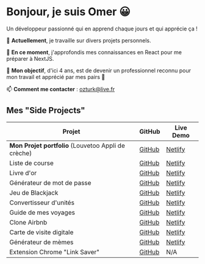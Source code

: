 # Bonjour, je suis Omer 😀

Un développeur passionné qui en apprend chaque jours et qui apprécie ça !

🔭 **Actuellement**, je travaille sur divers projets personnels.

🌱 **En ce moment**, j'approfondis mes connaissances en React pour me préparer à NextJS.

👯 **Mon objectif**, d'ici 4 ans, est de devenir un professionnel reconnu pour mon travail et apprécié par mes pairs 💪

📫 **Comment me contacter** : [ozturk@live.fr](mailto:ozturk@live.fr)

## Mes "Side Projects"

| Projet                                  | GitHub                                                                                      | Live Demo                                          |
|-----------------------------------------|---------------------------------------------------------------------------------------------|---------------------------------------------------|
| **Mon Projet portfolio** (Louvetoo Appli de crèche)      | [GitHub](https://github.com/diesos/Louvetoo_V2)                                            | [Netlify](https://louvetoo-front.netlify.app/)     |
| Liste de course                         | [GitHub](https://github.com/diesos/ShopMate-Mobile-App)                                      | [Netlify](http://diesos-shopmate.netlify.app/)     |
| Livre d'or                              | [GitHub](https://github.com/diesos/Endorsement-app)                                          | [Netlify](http://diesos-endorsment.netlify.app/)   |
| Générateur de mot de passe              | [GitHub](https://github.com/diesos/Password-Generator)                                       | [Netlify](https://diesos-password-generator.netlify.app/) |
| Jeu de Blackjack                        | [GitHub](https://github.com/diesos/BlackJack-Game)                                           | [Netlify](https://diesos-blackjack.netlify.app/)   |
| Convertisseur d'unités                  | [GitHub](https://github.com/diesos/unit-converter)                                           | [Netlify](https://diesos-unitconverter.netlify.app/) |
| Guide de mes voyages                    | [GitHub](https://github.com/diesos/Travel-Journey)                                           | [Netlify](https://diesos-travel.netlify.app/)      |
| Clone Airbnb                            | [GitHub](https://github.com/diesos/AirBnb-Experience)                                        | [Netlify](https://diesos-bnbproject.netlify.app/)  |
| Carte de visite digitale                | [GitHub](https://github.com/diesos/resume-v2)                                                | [Netlify](https://diesos-resume.netlify.app/)      |
| Générateur de mèmes                     | [GitHub](https://github.com/diesos/Meme-Generator)                                           | [Netlify](https://diesos-meme-generator.netlify.app/) |
| Extension Chrome "Link Saver"           | [GitHub](https://github.com/diesos/Chrome-Link-Saver)                                        | N/A                                               |


